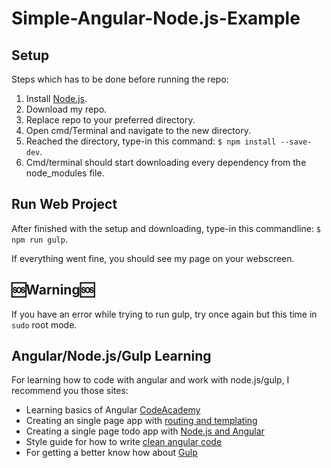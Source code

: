 # Simple-Angular-Node.js-Example

## Setup
Steps which has to be done before running the repo:
 1. Install [Node.js](https://nodejs.org/en/).
 2. Download my repo.
 3. Replace repo to your preferred directory.
 4. Open cmd/Terminal and navigate to the new directory.
 5. Reached the directory, type-in this command: ```$ npm install --save-dev```.
 6. Cmd/terminal should start downloading every dependency from the node_modules file.

## Run Web Project
After finished with the setup and downloading, type-in this commandline: ```$ npm run gulp```.

If everything went fine, you should see my page on your webscreen.

## :sos:Warning:sos:
If you have an error while trying to run gulp, try once again but this time in ```sudo``` root mode.

## Angular/Node.js/Gulp Learning
For learning how to code with angular and work with node.js/gulp, I recommend you those sites:
  - Learning basics of Angular [CodeAcademy](https://www.codecademy.com/learn/learn-angularjs)
  - Creating an single page app with [routing and templating](https://scotch.io/tutorials/single-page-apps-with-angularjs-routing-and-templating)
  - Creating a single page todo app with [Node.js and Angular](https://scotch.io/tutorials/creating-a-single-page-todo-app-with-node-and-angular)
  - Style guide for how to write [clean angular code](https://github.com/johnpapa/angular-styleguide/tree/master/a1)
  - For getting a better know how about [Gulp](https://scotch.io/tutorials/automate-your-tasks-easily-with-gulp-js)

